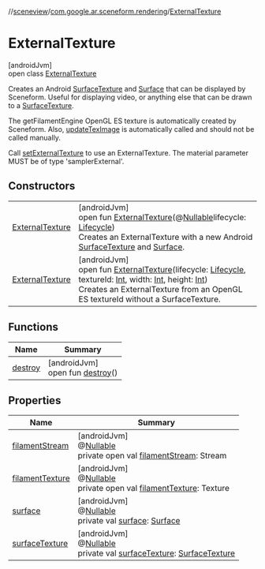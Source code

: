 //[sceneview](../../../index.md)/[com.google.ar.sceneform.rendering](../index.md)/[ExternalTexture](index.md)

# ExternalTexture

[androidJvm]\
open class [ExternalTexture](index.md)

Creates an Android [SurfaceTexture](https://developer.android.com/reference/kotlin/android/graphics/SurfaceTexture.html) and [Surface](https://developer.android.com/reference/kotlin/android/view/Surface.html) that can be displayed by Sceneform. Useful for displaying video, or anything else that can be drawn to a [SurfaceTexture](https://developer.android.com/reference/kotlin/android/graphics/SurfaceTexture.html). 

The getFilamentEngine OpenGL ES texture is automatically created by Sceneform. Also, [updateTexImage](https://developer.android.com/reference/kotlin/android/graphics/SurfaceTexture.html#updateteximage) is automatically called and should not be called manually. 

Call [setExternalTexture](../-material/set-external-texture.md) to use an ExternalTexture. The material parameter MUST be of type 'samplerExternal'.

## Constructors

| | |
|---|---|
| [ExternalTexture](-external-texture.md) | [androidJvm]<br>open fun [ExternalTexture](-external-texture.md)(@[Nullable](https://developer.android.com/reference/kotlin/androidx/annotation/Nullable.html)lifecycle: [Lifecycle](https://developer.android.com/reference/kotlin/androidx/lifecycle/Lifecycle.html))<br>Creates an ExternalTexture with a new Android [SurfaceTexture](https://developer.android.com/reference/kotlin/android/graphics/SurfaceTexture.html) and [Surface](https://developer.android.com/reference/kotlin/android/view/Surface.html). |
| [ExternalTexture](-external-texture.md) | [androidJvm]<br>open fun [ExternalTexture](-external-texture.md)(lifecycle: [Lifecycle](https://developer.android.com/reference/kotlin/androidx/lifecycle/Lifecycle.html), textureId: [Int](https://kotlinlang.org/api/latest/jvm/stdlib/kotlin/-int/index.html), width: [Int](https://kotlinlang.org/api/latest/jvm/stdlib/kotlin/-int/index.html), height: [Int](https://kotlinlang.org/api/latest/jvm/stdlib/kotlin/-int/index.html))<br>Creates an ExternalTexture from an OpenGL ES textureId without a SurfaceTexture. |

## Functions

| Name | Summary |
|---|---|
| [destroy](destroy.md) | [androidJvm]<br>open fun [destroy](destroy.md)() |

## Properties

| Name | Summary |
|---|---|
| [filamentStream](filament-stream.md) | [androidJvm]<br>@[Nullable](https://developer.android.com/reference/kotlin/androidx/annotation/Nullable.html)<br>private open val [filamentStream](filament-stream.md): Stream |
| [filamentTexture](filament-texture.md) | [androidJvm]<br>@[Nullable](https://developer.android.com/reference/kotlin/androidx/annotation/Nullable.html)<br>private open val [filamentTexture](filament-texture.md): Texture |
| [surface](surface.md) | [androidJvm]<br>@[Nullable](https://developer.android.com/reference/kotlin/androidx/annotation/Nullable.html)<br>private val [surface](surface.md): [Surface](https://developer.android.com/reference/kotlin/android/view/Surface.html) |
| [surfaceTexture](surface-texture.md) | [androidJvm]<br>@[Nullable](https://developer.android.com/reference/kotlin/androidx/annotation/Nullable.html)<br>private val [surfaceTexture](surface-texture.md): [SurfaceTexture](https://developer.android.com/reference/kotlin/android/graphics/SurfaceTexture.html) |
